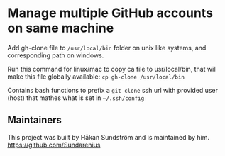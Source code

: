 # Manage multiple GitHub accounts on same machine

Add gh-clone file to `/usr/local/bin` folder on unix like systems, and corresponding path on windows.

Run this command for linux/mac to copy ca file to usr/local/bin, that will make this file globally available:
`cp gh-clone /usr/local/bin`

Contains bash functions to prefix a `git clone` ssh url with provided user (host) that mathes what is set in `~/.ssh/config`

## Maintainers
This project was built by Håkan Sundström and is maintained by him.
https://github.com/Sundarenius
